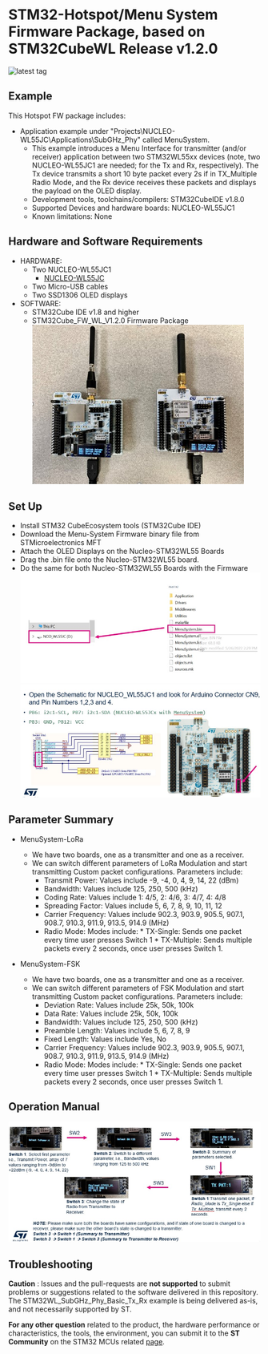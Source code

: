 # STM32-Hotspot/Menu System Firmware Package, based on STM32CubeWL Release v1.2.0

![latest tag](https://img.shields.io/github/v/tag/STMicroelectronics/STM32CubeWL.svg?color=brightgreen)

## Example

This Hotspot FW package includes:
* Application example under "Projects\NUCLEO-WL55JC\Applications\SubGHz_Phy" called MenuSystem.     
   * This example introduces a Menu Interface for transmitter (and/or receiver) application between two STM32WL55xx devices (note, two NUCLEO-WL55JC1 are needed; for the Tx and Rx, respectively). The Tx device transmits a short 10 byte packet every 2s if in TX_Multiple Radio Mode, and the Rx device receives these packets and displays the payload on the OLED display. 
   * Development tools, toolchains/compilers: STM32CubeIDE v1.8.0
   * Supported Devices and hardware boards: NUCLEO-WL55JC1
   * Known limitations: None

## Hardware and Software Requirements
  * HARDWARE:
	* Two NUCLEO-WL55JC1
      * [NUCLEO-WL55JC](https://www.st.com/en/evaluation-tools/nucleo-wl55jc.html)	  
	* Two Micro-USB cables
	* Two SSD1306 OLED displays
  * SOFTWARE:
	* STM32Cube IDE v1.8 and higher
	* STM32Cube_FW_WL_V1.2.0 Firmware Package
![UG1](UG1.jpg)

## Set Up
* Install STM32 CubeEcosystem tools (STM32Cube IDE)
* Download the Menu-System Firmware binary file from STMicroelectronics MFT
* Attach the OLED Displays on the Nucleo-STM32WL55 Boards
* Drag the .bin file onto the Nucleo-STM32WL55 board.
* Do the same for both Nucleo-STM32WL55 Boards with the Firmware
![UG2](UG2.jpg)
![UG3](UG3.jpg)


## Parameter Summary
* MenuSystem-LoRa
	* We have two boards, one as a transmitter and one as a receiver.
	* We can switch different parameters of LoRa Modulation and start transmitting Custom packet configurations.
		Parameters include:
		* Transmit Power: Values include -9, -4, 0, 4, 9, 14, 22 (dBm)
		* Bandwidth: Values include 125, 250, 500 (kHz)
		* Coding Rate: Values include  1: 4/5, 2: 4/6, 3: 4/7, 4: 4/8
		* Spreading Factor: Values include 5, 6, 7, 8, 9, 10, 11, 12
		* Carrier Frequency: Values include 902.3, 903.9, 905.5, 907.1, 908.7, 910.3, 911.9, 913.5, 914.9 (MHz)
		* Radio Mode: Modes include:
									* TX-Single: Sends one packet every time user presses Switch 1
									* TX-Multiple: Sends multiple packets every 2 seconds, once user presses Switch 1.



* MenuSystem-FSK
	* We have two boards, one as a transmitter and one as a receiver.
	* We can switch different parameters of FSK Modulation and start transmitting Custom packet configurations.
		Parameters include:
		* Deviation Rate: Values include 25k, 50k, 100k
		* Data Rate: Values include 25k, 50k, 100k
		* Bandwidth: Values include 125, 250, 500 (kHz)
		* Preamble Length: Values include  5, 6, 7, 8, 9 
		* Fixed Length: Values include Yes, No 
		* Carrier Frequency: Values include 902.3, 903.9, 905.5, 907.1, 908.7, 910.3, 911.9, 913.5, 914.9 (MHz)
		* Radio Mode: Modes include:
									* TX-Single: Sends one packet every time user presses Switch 1
									* TX-Multiple: Sends multiple packets every 2 seconds, once user presses Switch 1.





## Operation Manual

![UG4](UG4.jpg)

## Troubleshooting

**Caution** : Issues and the pull-requests are **not supported** to submit problems or suggestions related to the software delivered in this repository. The STM32WL_SubGHz_Phy_Basic_Tx_Rx example is being delivered as-is, and not necessarily supported by ST.

**For any other question** related to the product, the hardware performance or characteristics, the tools, the environment, you can submit it to the **ST Community** on the STM32 MCUs related [page](https://community.st.com/s/topic/0TO0X000000BSqSWAW/stm32-mcus).

